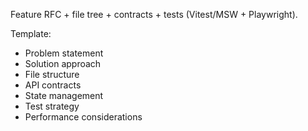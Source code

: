 Feature RFC + file tree + contracts + tests (Vitest/MSW + Playwright).

Template:

- Problem statement
- Solution approach
- File structure
- API contracts
- State management
- Test strategy
- Performance considerations
